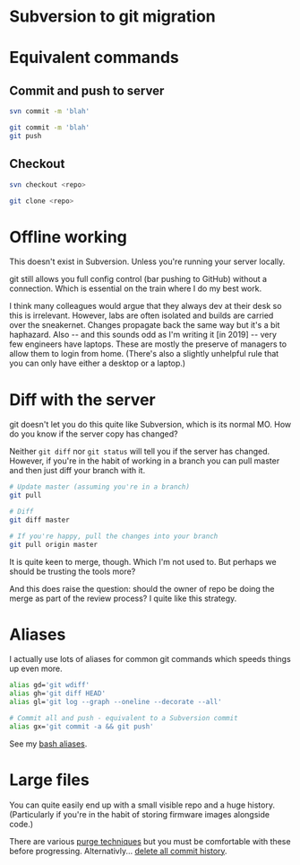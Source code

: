 # Subversion to git migration

# Equivalent commands
## Commit and push to server

```bash
svn commit -m 'blah'
```

```bash
git commit -m 'blah'
git push
```

## Checkout

```bash
svn checkout <repo>
```

```bash
git clone <repo>
```

# Offline working
This doesn't exist in Subversion. Unless you're running your server locally.

git still allows you full config control (bar pushing to GitHub) without a
connection. Which is essential on the train where I do my best work.

I think many colleagues would argue that they always dev at their desk so this
is irrelevant. However, labs are often isolated and builds are carried over the
sneakernet. Changes propagate back the same way but it's a bit haphazard. Also
-- and this sounds odd as I'm writing it [in 2019] -- very few engineers have laptops.
These are mostly the preserve of managers to allow them to login from home.
(There's also a slightly unhelpful rule that you can only have either a desktop
or a laptop.)

# Diff with the server
git doesn't let you do this quite like Subversion, which is its normal MO. How
do you know if the server copy has changed?

Neither ```git diff``` nor ```git status``` will tell you if the server has
changed. However, if you're in the habit of working in a branch you can pull
master and then just diff your branch with it.

```bash
# Update master (assuming you're in a branch)
git pull

# Diff
git diff master

# If you're happy, pull the changes into your branch
git pull origin master
```

It is quite keen to merge, though. Which I'm not used to. But perhaps we should
be trusting the tools more?

And this does raise the question: should the owner of repo be doing the merge
as part of the review process? I quite like this strategy.

# Aliases
I actually use lots of aliases for common git commands which speeds things up even more.

```bash
alias gd='git wdiff'
alias gh='git diff HEAD'
alias gl='git log --graph --oneline --decorate --all'

# Commit all and push - equivalent to a Subversion commit
alias gx='git commit -a && git push'
```

See my [bash aliases](https://github.com/deanturpin/config).

# Large files
You can quite easily end up with a small visible repo and a huge history.
(Particularly if you're in the habit of storing firmware images alongside
code.)

There are various [purge techniques](https://github.com/cmaitchison/git_diet)
but you must be comfortable with these before progressing. Alternativly...
[delete all commit
history](http://stackoverflow.com/questions/13716658/how-to-delete-all-commit-history-in-github#26000395).
